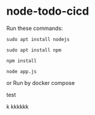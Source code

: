 # node-todo-cicd

Run these commands:


`sudo apt install nodejs`


`sudo apt install npm`


`npm install`

`node app.js`

or Run by docker compose

test


k
kkkkkk
